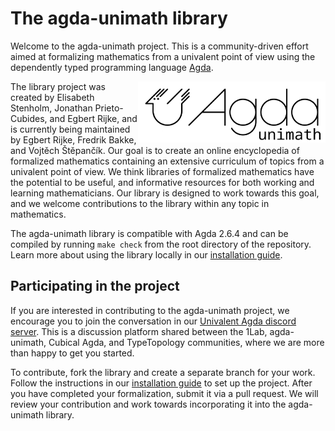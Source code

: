 # The agda-unimath library

Welcome to the agda-unimath project. This is a community-driven effort aimed at
formalizing mathematics from a univalent point of view using the dependently
typed programming language [Agda](https://github.com/agda/agda).

<a href="https://github.com/unimath/agda-unimath">
<img class="invertible-image" align="right" width="300" alt="agda-unimath" src="website/images/agda-unimath-logo.svg" />
</a>

The library project was created by Elisabeth Stenholm, Jonathan Prieto-Cubides,
and Egbert Rijke, and is currently being maintained by Egbert Rijke, Fredrik
Bakke, and Vojtěch Štěpančík. Our goal is to create an online encyclopedia of
formalized mathematics containing an extensive curriculum of topics from a
univalent point of view. We think libraries of formalized mathematics have the
potential to be useful, and informative resources for both working and learning
mathematicians. Our library is designed to work towards this goal, and we
welcome contributions to the library within any topic in mathematics.

The agda-unimath library is compatible with Agda 2.6.4 and can be compiled by
running `make check` from the root directory of the repository. Learn more about
using the library locally in our [installation guide](HOWTO-INSTALL.md).

## Participating in the project

If you are interested in contributing to the agda-unimath project, we encourage
you to join the conversation in our
[Univalent Agda discord server](https://discord.gg/Zp2e8hYsuX). This is a
discussion platform shared between the 1Lab, agda-unimath, Cubical Agda, and
TypeTopology communities, where we are more than happy to get you started.

To contribute, fork the library and create a separate branch for your work.
Follow the instructions in our [installation guide](HOWTO-INSTALL.md) to set up
the project. After you have completed your formalization, submit it via a pull
request. We will review your contribution and work towards incorporating it into
the agda-unimath library.
